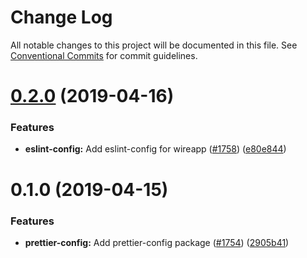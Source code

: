 # Change Log

All notable changes to this project will be documented in this file.
See [Conventional Commits](https://conventionalcommits.org) for commit guidelines.

# [0.2.0](https://github.com/wireapp/wire-web-packages/tree/master/packages/prettier-config/compare/@wireapp/prettier-config@0.1.0...@wireapp/prettier-config@0.2.0) (2019-04-16)


### Features

* **eslint-config:** Add eslint-config for wireapp ([#1758](https://github.com/wireapp/wire-web-packages/tree/master/packages/prettier-config/issues/1758)) ([e80e844](https://github.com/wireapp/wire-web-packages/tree/master/packages/prettier-config/commit/e80e844))





# 0.1.0 (2019-04-15)


### Features

* **prettier-config:** Add prettier-config package ([#1754](https://github.com/wireapp/wire-web-packages/tree/master/packages/prettier-config/issues/1754)) ([2905b41](https://github.com/wireapp/wire-web-packages/tree/master/packages/prettier-config/commit/2905b41))
